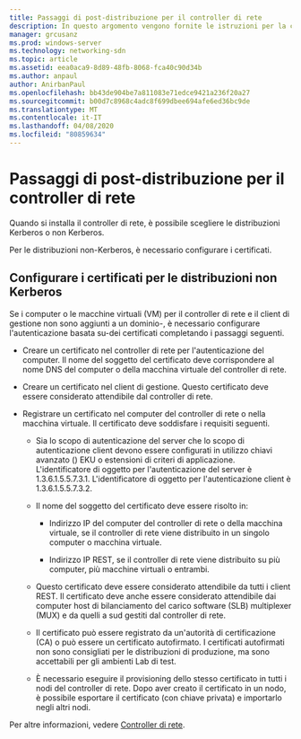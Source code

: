 ```yaml
---
title: Passaggi di post-distribuzione per il controller di rete
description: In questo argomento vengono fornite le istruzioni per la configurazione dei certificati per le distribuzioni non Kerberos del controller di rete in Windows Server 2016 datacenter.
manager: grcusanz
ms.prod: windows-server
ms.technology: networking-sdn
ms.topic: article
ms.assetid: eea0aca9-8d89-48fb-8068-fca40c90d34b
ms.author: anpaul
author: AnirbanPaul
ms.openlocfilehash: bb43de904be7a811083e71edce9421a236f20a27
ms.sourcegitcommit: b00d7c8968c4adc8f699dbee694afe6ed36bc9de
ms.translationtype: MT
ms.contentlocale: it-IT
ms.lasthandoff: 04/08/2020
ms.locfileid: "80859634"
---
```

# <a name="post-deployment-steps-for-network-controller"></a>Passaggi di post-distribuzione per il controller di rete

Quando si installa il controller di rete, è possibile scegliere le distribuzioni Kerberos o non Kerberos.

Per le distribuzioni non\-Kerberos, è necessario configurare i certificati.

## <a name="configure-certificates-for-non-kerberos-deployments"></a>Configurare i certificati per le distribuzioni non Kerberos

Se i computer o le macchine virtuali \(VM\) per il controller di rete e il client di gestione non sono aggiunti a un dominio\-, è necessario configurare l'autenticazione basata su\-dei certificati completando i passaggi seguenti.

- Creare un certificato nel controller di rete per l'autenticazione del computer. Il nome del soggetto del certificato deve corrispondere al nome DNS del computer o della macchina virtuale del controller di rete.

- Creare un certificato nel client di gestione. Questo certificato deve essere considerato attendibile dal controller di rete.
  
- Registrare un certificato nel computer del controller di rete o nella macchina virtuale. Il certificato deve soddisfare i requisiti seguenti.
  
    -  Sia lo scopo di autenticazione del server che lo scopo di autenticazione client devono essere configurati in utilizzo chiavi avanzato \(\) EKU o estensioni di criteri di applicazione. L'identificatore di oggetto per l'autenticazione del server è 1.3.6.1.5.5.7.3.1. L'identificatore di oggetto per l'autenticazione client è 1.3.6.1.5.5.7.3.2.
  
    - Il nome del soggetto del certificato deve essere risolto in:
  
        - Indirizzo IP del computer del controller di rete o della macchina virtuale, se il controller di rete viene distribuito in un singolo computer o macchina virtuale.

        - Indirizzo IP REST, se il controller di rete viene distribuito su più computer, più macchine virtuali o entrambi.
  
    - Questo certificato deve essere considerato attendibile da tutti i client REST. Il certificato deve anche essere considerato attendibile dai computer host di bilanciamento del carico software (SLB) multiplexer (MUX) e da quelli a sud gestiti dal controller di rete.
  
    - Il certificato può essere registrato da un'autorità di certificazione (CA) o può essere un certificato autofirmato. I certificati autofirmati non sono consigliati per le distribuzioni di produzione, ma sono accettabili per gli ambienti Lab di test.
  
    - È necessario eseguire il provisioning dello stesso certificato in tutti i nodi del controller di rete. Dopo aver creato il certificato in un nodo, è possibile esportare il certificato (con chiave privata) e importarlo negli altri nodi.

Per altre informazioni, vedere [Controller di rete](Network-Controller.md).

